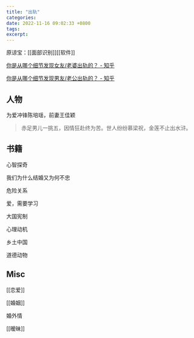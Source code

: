 ```yaml
---
title: "出轨"
categories: 
date: 2022-11-16 09:02:33 +0800
tags: 
excerpt: 
---
```





原谅宝：[[面部识别]][[软件]]

[你是从哪个细节发现女友/老婆出轨的？ - 知乎](https://www.zhihu.com/question/25313416)

[你是从哪个细节发现男友/老公出轨的？ - 知乎](https://www.zhihu.com/question/25308230)

## 人物

为爱冲锋陈培瑶，前妻王佳颖

> 赤足男儿一挑五，因情狂赴终为苦。世人纷纷慕梁祝，金莲不止出水浒。

## 书籍

心智探奇

我们为什么结婚又为何不忠

危险关系

爱，需要学习

大国宪制

心理动机

乡土中国

道德动物


## Misc

[[恋爱]]

[[婚姻]]

婚外情

[[暧昧]]


